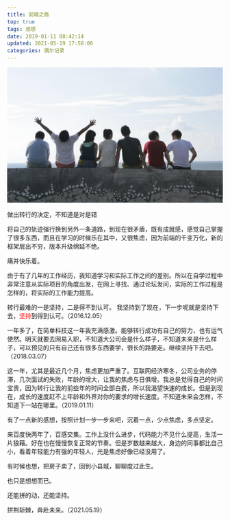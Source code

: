 ```yaml
---
title: 前端之路
top: true
tags: 感想
date: 2019-01-11 08:42:14
updated: 2021-05-19 17:58:00
categories: 偶尔记录
---
```


![](/images/hello-world.jpg)

做出转行的决定，不知道是对是错

<!-- more -->

将自己的轨迹强行换到另外一条道路，到现在很矛盾，既有成就感，感觉自己掌握了很多东西，而且在学习的时候乐在其中，又很焦虑，因为前端的千变万化，新的框架层出不穷，版本升级绵延不绝。

痛并快乐着。

由于有了几年的工作经历，我知道学习和实际工作之间的差别。所以在自学过程中非常注意从实际项目的角度出发，在网上寻找、通过论坛发问，实际的工作过程是怎样的，将实际的工作能力提高。

转行最难的一是坚持，二是得不到认可。
我坚持到了现在，下一步呢就是坚持下去，<span style="color: red">坚持</span>到得到认可。（2016.12.05）

一年多了，在简单科技这一年我充满感激。能够转行成功有自己的努力，也有运气使然。明天就要去网易入职，不知道大公司会是什么样子，不知道未来是什么样子，可以预见的只有自己还有很多东西要学，很长的路要走。继续坚持下去吧。（2018.03.07）

这一年，尤其是最近几个月，焦虑更加严重了。互联网经济寒冬，公司业务的停滞，几次面试的失败，年龄的增大，让我的焦虑与日俱增。我总是觉得自己的时间宝贵，因为转行让我的前些年的时间全部白费，所以我渴望快速的成长。但是到现在，成长的速度赶不上年龄和外界对你的要求的增长速度。不知道未来会怎样，不知道下一站在哪里。（2019.01.11）

有了一点新的感想，按照计划一步一步来吧，沉着一点，少点焦虑，多点坚定。

来百度快两年了，百感交集。工作上没什么进步，代码能力不见什么提高，生活一片狼藉。好在也在慢慢恢复正常的节奏。但是岁数越来越大，身边的同事都比自己小，看着年轻能力有强的年轻人，光是焦虑好像已经没用了。

有时候也想，把房子卖了，回到小县城，聊聊度过此生。

也只是想想而已。

还能拼的动，还能坚持。

拼荆斩棘，奔赴未来。（2021.05.19）
